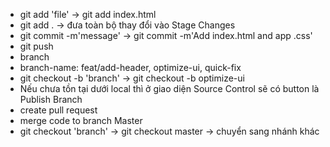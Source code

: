 - git add 'file' -> git add index.html
- git add . -> đưa toàn bộ thay đổi vào Stage Changes
- git commit -m'message' -> git commit -m'Add index.html and app .css'
- git push
- branch 
- branch-name: feat/add-header, optimize-ui, quick-fix
- git checkout -b 'branch' -> git checkout -b optimize-ui
- Nếu chưa tồn tại dưới local thì ở giao diện Source Control sẽ có button là Publish Branch
- create pull request
- merge code to branch Master
- git checkout 'branch' -> git checkout master -> chuyển sang nhánh khác